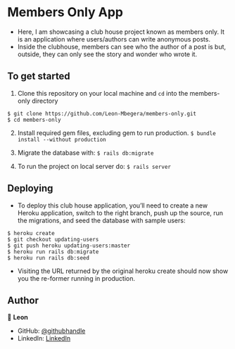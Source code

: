 # Members Only App

- Here, I am showcasing a club house project known as members only. It is an application where users/authors
can write anonymous posts.
- Inside the clubhouse, members can see who the author of a post is but, outside, they can only see the story and wonder who wrote it.

## To get started

1. Clone this repository on your local machine and `cd` into the members-only directory
```
$ git clone https://github.com/Leon-Mbegera/members-only.git
$ cd members-only
```
2. Install required gem files, excluding gem to run production. 
`$ bundle install --without production`

3. Migrate the database with:
`$ rails db:migrate`

4. To run the project on local server do: 
`$ rails server`

## Deploying
- To deploy this club house application, you’ll need to create a new Heroku application, switch to the right branch, push up the source, run the migrations, and seed the database with sample users:

```
$ heroku create
$ git checkout updating-users
$ git push heroku updating-users:master
$ heroku run rails db:migrate
$ heroku run rails db:seed
```

- Visiting the URL returned by the original heroku create should now show you the re-former running in production.

## Author

👤 **Leon**

- GitHub: [@githubhandle](https://github.com/Leon-Mbegera)
- LinkedIn: [LinkedIn](https://www.linkedin.com/in/leon-mbegera)
